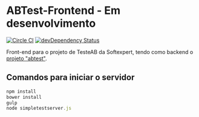 # ABTest-Frontend - Em desenvolvimento

[![Circle CI](https://circleci.com/gh/softexpertsa/abtest-frontend.svg?style=svg)](https://circleci.com/gh/softexpertsa/abtest-frontend)
[![devDependency Status](https://img.shields.io/david/dev/softexpertsa/abtest-frontend.svg?style=flat)](https://david-dm.org/softexpertsa/abtest-frontend#info=devDependencies)

Front-end para o projeto de TesteAB da Softexpert, tendo como backend o [projeto "abtest"]( https://github.com/softexpertsa/abtest).

## Comandos para iniciar o servidor

```js
npm install
bower install
gulp
node simpletestserver.js
```
